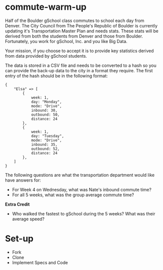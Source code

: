 commute-warm-up
===============

Half of the Boulder gSchool class commutes to school each day from Denver. The City Council from The People's Republic of Boulder is currently updating it's Transportation Master Plan and needs stats. These stats will be derived from both the students from Denver and those from Boulder. Fortunately, you work for gSchool, Inc. and you like Big Data.

Your mission, if you choose to accept it is to provide key statistics derived from data provided by gSchool students.

The data is stored in a CSV file and needs to be converted to a hash so you can provide the back-up data to the city in a format they require.
The first entry of the hash should be in the following format:

```
{
    "Elsa" => [
        {
            week: 1,
            day: "Monday",
            mode: "Drive",
            inbound: 30,
            outbound: 50,
            distance: 24
        },
        {
            week: 1,
            day: "Tuesday",
            mode: "Drive",
            inbound: 35,
            outbound: 52,
            distance: 24
        },
    ]
}
```

The following questions are what the transportation department would like have answers for:
* For Week 4 on Wednesday, what was Nate's inbound commute time?
* For all 5 weeks, what was the group average commute time?

**Extra Credit**
* Who walked the fastest to gSchool during the 5 weeks? What was their average speed?

Set-up
===============
 * Fork
 * Clone
 * Implement Specs and Code
